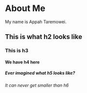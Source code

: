 # About Me 
My name is Appah Taremowei.
## This is what h2 looks like
### This is h3
#### We have h4 here
##### Ever imagined what h5 looks like?
###### It can never get smaller than h6
